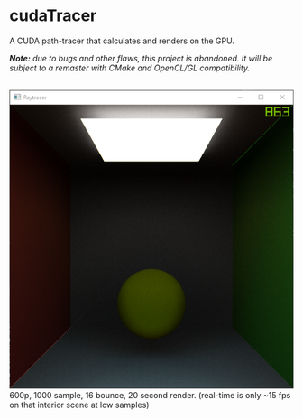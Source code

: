 # cudaTracer
A CUDA path-tracer that calculates and renders on the GPU.

***Note:** due to bugs and other flaws, this project is abandoned. It will be subject to a remaster with CMake and OpenCL/GL compatibility.*
<br><br>

![Example 1](https://github.com/Xeladarocks/cudaTracer/blob/master/imgs/600p1000s16b.png?raw=true)
<br>
600p, 1000 sample, 16 bounce, 20 second render. (real-time is only ~15 fps on that interior scene at low samples)
